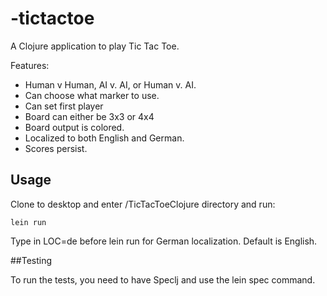 # -tictactoe

A Clojure application to play Tic Tac Toe.

Features:

* Human v Human, AI v. AI, or Human v. AI.
* Can choose what marker to use.
* Can set first player
* Board can either be 3x3 or 4x4
* Board output is colored.
* Localized to both English and German.
* Scores persist.

## Usage

Clone to desktop and enter /TicTacToeClojure directory and run:

```
lein run
```

Type in LOC=de before lein run for German localization. Default is English.

##Testing

To run the tests, you need to have Speclj and use the lein spec command.
